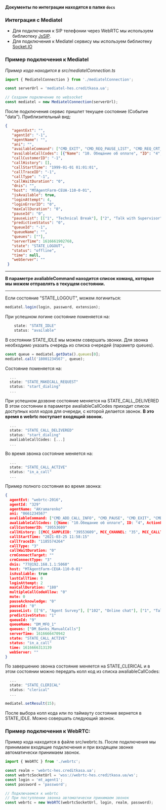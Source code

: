 **Документы по интеграции находятся в папке ```docs```**

### Интеграция с Mediatel

- Для подключения к SIP телефонии через WebRTC мы используем библиотеку [JsSIP](https://github.com/versatica/JsSIP).
- Для подключения к Mediatel сервису мы используем библиотеку [Socket.IO](https://github.com/socketio/socket.io-client)

### Пример подключения к Mediatel
*Пример кода находится в src/mediatelConnection.ts*

```typescript
import { MediatelConnection } from './mediatelConnection';

const serverUrl = 'mediatel-hes.creditkasa.ua';

// Создаем подключение по websocket
const mediatel = new MediatelConnection(serverUrl);
```

После подключения сервис пришлет текущее состояние (Событие "data"). Приблизительный вид:

```json
{
   "agentExt": "",
   "agentId": "-1",
   "agentName": "",
   "ani": "",
   "availableCommand": ["CMD_EXIT", "CMD_REQ_PAUSE_LIST", "CMD_REQ_CRT_DETAILS", "CMD_LOGIN"],
   "availableCallCodes": [{"Name": "10. Обещание об оплате", "ID": "4", "ActionFlag": "0"}],
   "callCustomerID": "-1",
   "callHistory": [],
   "callStartTime": "1999-01-01 01:01:01",
   "callTraceID": "-1",
   "callType": "-1",
   "callWaitDuration": "0",
   "dnis": "",
   "host": "MTAgentFarm-CEUA-110-0-01",
   "isAvailable": true,
   "loginAttempt": 4,
   "loginErrorID": "0",
   "maxCallDuration": "0",
   "pauseId": "0",
   "pauseList": [["1", "Technical Break"], ["2", "Talk with Supervisor"], ["3", "Technical Error"], ["4", "Meeting"]],
   "predictiveStatus": "0",
   "queueId": "-1",
   "queueName": "",
   "queues": [""],
   "serverTime": 1616661902768,
   "state": "STATE_LOGOUT",
   "status": "offline",
   "time": null,
   "webServer": ""
 }
```
<hr>

**В параметре avaliableCommand находится список команд, которые мы можем отправлять в текущем состоянии.**

<hr>

Если состояние "STATE_LOGOUT", можем логиниться:
```typescript
mediatel.login(login, password, extension);
```

При успешном логине состояние поменяется на:
```typescript
    state: "STATE_IDLE"
    status: "available"
```

В состоянии STATE_IDLE мы можем совершать звонки.
Для звонка необходимо указать очередь из списка очередей (параметр queues).

```typescript
const queue = mediatel.getData().queues[0];
mediatel.call('18001234567', queue);
```

Состояние поменяется на:
```typescript
  ...
  state: "STATE_MAKECALL_REQUEST"
  status: "start_dialing"
  ...
```

При успешном дозвоне состояние меняется на STATE_CALL_DELIVERED
В этом состоянии в параметре awaliableCallCodes приходит список доступных колл кодов для очереди, с которой делается звонок.
**В это время в webrtc поступает входящий звонок.**


```typescript
  ...
  state: "STATE_CALL_DELIVERED"
  status: "start_dialing"
  awaliableCallCodes: [...]
  ...
```

Во время звонка состояние меняется на:
```typescript
  ...
  state: "STATE_CALL_ACTIVE"
  status: "in_a_call"
  ...
```

Пример полного состояния во время звонка:
```json
{
  agentExt: "webrtc-2016",
  agentId: "329"
  agentName: "AKramarenko"
  ani: "0661234567"
  avaliableCommand: ["CMD_ADD_CALL_INFO", "CMD_PAUSE", "CMD_EXIT", "CMD_HOLDCALL", "CMD_REQ_PAUSE_LIST", "CMD_MUTE",…]
  awaliableCallCodes: [{Name: "10.Обещание об оплате", ID: "4", ActionFlag: "0"},…]
  callCustomerID: "39553609"
  callHistory: [{MCC_SAMPLEID: "39553609", MCC_CHANNEL: "35", MCC_CALLTYPE: "3", MCC_CALLBACKID: "-1",…},…]
  callStartTime: "2021-03-25 11:58:15"
  callTraceID: "1185574264"
  callType: "3"
  callWaitDuration: "0"
  crmConnectTarget: ""
  crmConnectType: "3"
  dnis: "77@192.168.1.1:5060"
  host: "MTAgentFarm-CEUA-110-0-01"
  isAvaliable: true
  lastCallTime: 0
  loginAttempt: 2
  maxCallDuration: "180"
  multipleCallCodeAllow: "0"
  mute: 0
  pauseAcknowledge: "0"
  pauseId: "0"
  pauseList: [["6", "Agent Survey"], ["102", "Online chat"], ["1", "Talk with Supervisor"],…]
  predictiveStatus: "1"
  queueId: "9"
  queueName: "DM_MFO_1"
  queues: ["DM_Banks_ManualCalls"]
  serverTime: 1616666470942
  state: "STATE_CALL_ACTIVE"
  status: "in_a_call"
  time: 1616666313139
  webServer: ""
}
```

По завершению звонка состояние меняется на STATE_CLERICAL и в этом состоянии можно передать колл код из списка awaliableCallCodes:
```typescript
  ...
  state: "STATE_CLERICAL"
  status: "clerical"
  ...
```

```typescript
mediatel.setResult(15);
```

После выбора колл кода или по таймауту состояние вернется в STATE_IDLE. Можно совершать следующий звонок.


### Пример подключения к WebRTC:
Пример кода находится в файле src/webrtc.ts.
После подключения мы принимаем входящие подключения и при входящем звонке автоматически принимаем звонок.

```typescript
import { WebRTC } from './webrtc';

const realm = 'webrtc-hes.creditkasa.ua';
const webrtcSocketUrl = 'wss://webrtc-hes.creditkasa.ua/ws';
const login = 'mt_agent1';
const password = 'password';

// Подключаемся к webrtc
// При поступлении звонка автоматически принимаем звонок
const webrtc = new WebRTC(webrtcSocketUrl, login, realm, password);

```
